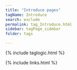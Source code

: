 ```yaml
---
title: "Introduce pages"
tagName: Introduce
search: exclude
permalink: tag_Introduce.html
sidebar: tagPage_sidebar
folder: tags

---
```


{% include taglogic.html %}

{% include links.html %}
